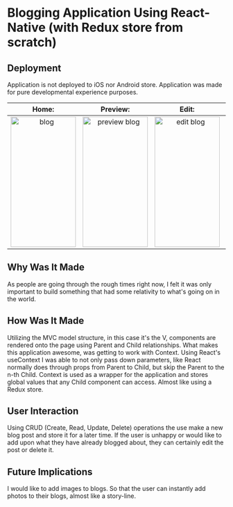 # Blogging Application Using React-Native (with Redux store from scratch)

## Deployment 
Application is not deployed to iOS nor Android store. Application was made for pure developmental experience purposes. 

Home:                      |          Preview:         |           Edit:           |     Create:
:-------------------------:|:-------------------------:|:-------------------------:|:-------------------------:
 <img width="150" height="300" alt="blog" src="https://user-images.githubusercontent.com/52672474/78414132-5bb60100-75e0-11ea-8fb9-bb65b921711d.png"> |  <img width="150" height="300" height alt="preview blog" src="https://user-images.githubusercontent.com/52672474/78414186-9029bd00-75e0-11ea-8493-4ee128581852.png"> |  <img width="150" height="300" alt="edit blog" src="https://user-images.githubusercontent.com/52672474/78414278-09291480-75e1-11ea-85d9-3fa54e88198e.png"> |  <img width="150" height="300" alt="create blog" src="https://user-images.githubusercontent.com/52672474/78414296-1c3be480-75e1-11ea-80f1-eb4fe5f6f68d.png">


## Why Was It Made
As people are going through the rough times right now, I felt it was only important to build something that had some relativity to what's going on in the world. 

## How Was It Made
Utilizing the MVC model structure, in this case it's the V, components are rendered onto the page using Parent and Child relationships.
What makes this application awesome, was getting to work with Context. Using React's useContext I was able to not only pass down parameters, like React normally does through props from Parent to Child, 
but skip the Parent to the n-th Child. Context is used as a wrapper for the application and stores global values that any Child component can access. Almost like using a Redux store. 

## User Interaction
Using CRUD (Create, Read, Update, Delete) operations the use make a new blog post and store it for a later time. If the user is unhappy or would like to add upon what they have already blogged about, they can certainly edit the post or delete it.

## Future Implications
I would like to add images to blogs. So that the user can instantly add photos to their blogs, almost like a story-line.

